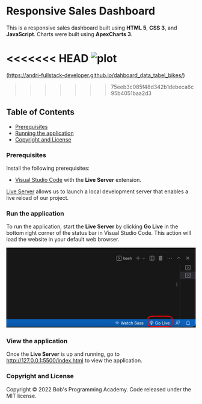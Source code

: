 # Responsive Sales Dashboard

This is a responsive sales dashboard built using **HTML 5**, **CSS 3**, and **JavaScript**. Charts were built using **ApexCharts 3**.

<<<<<<< HEAD
![plot](https://andri-fullstack-developer.github.io/dahboard_data_tabel_bikes/)
=======
(https://andri-fullstack-developer.github.io/dahboard_data_tabel_bikes/)
>>>>>>> 75eeb3c085f48d342b1debeca6c95b4051baa2d3

## Table of Contents

- [Prerequisites](#prerequisites)
- [Running the application](#run-the-application)
- [Copyright and License](#copyright-and-license)

### Prerequisites

Install the following prerequisites:

- [Visual Studio Code](https://code.visualstudio.com/download) with the **Live Server** extension.

[Live Server](https://marketplace.visualstudio.com/items?itemName=ritwickdey.LiveServer) allows us to launch a local development server that enables a live reload of our project.

### Run the application

To run the application, start the **Live Server** by clicking **Go Live** in the bottom right corner of the status bar in Visual Studio Code. This action will load the website in your default web browser.

![plot](https://github.com/BobsProgrammingAcademy/responsive-sales-dashboard/blob/master/images/vscode.png?raw=true)

### View the application

Once the **Live Server** is up and running, go to http://127.0.0.1:5500/index.html to view the application.

### Copyright and License

Copyright © 2022 Bob's Programming Academy. Code released under the MIT license.

